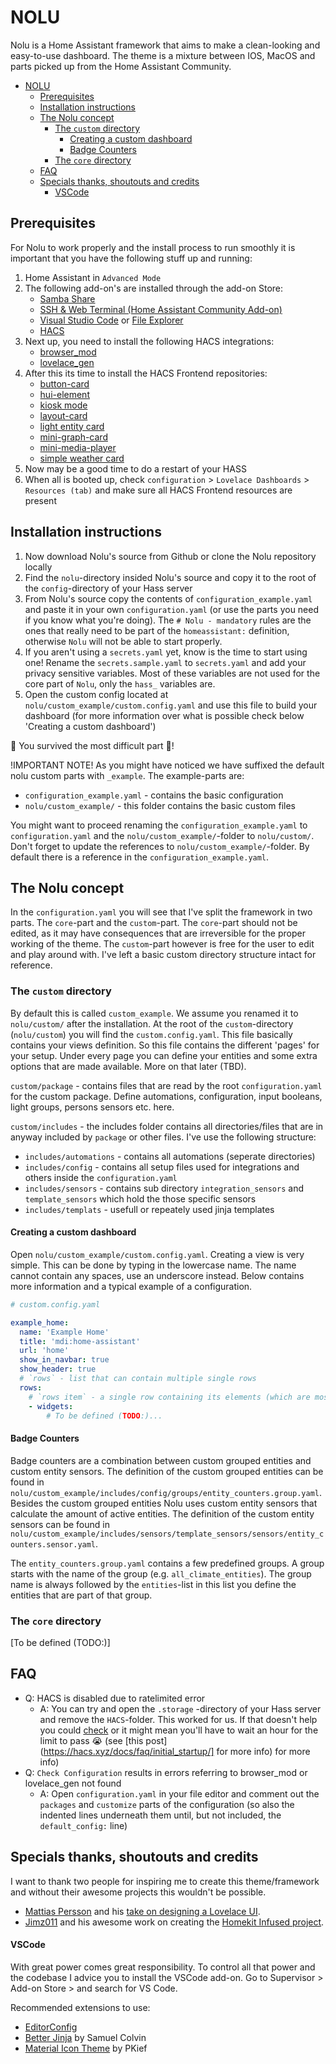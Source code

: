 # NOLU

Nolu is a Home Assistant framework that aims to make a clean-looking and
easy-to-use dashboard. The theme is a mixture between IOS, MacOS and parts picked up from the Home Assistant Community.

- [NOLU](#nolu)
  - [Prerequisites](#prerequisites)
  - [Installation instructions](#installation-instructions)
  - [The Nolu concept](#the-nolu-concept)
    - [The `custom` directory](#the-custom-directory)
      - [Creating a custom dashboard](#creating-a-custom-dashboard)
      - [Badge Counters](#badge-counters)
    - [The `core` directory](#the-core-directory)
  - [FAQ](#faq)
  - [Specials thanks, shoutouts and credits](#specials-thanks-shoutouts-and-credits)
      - [VSCode](#vscode)

## Prerequisites

For Nolu to work properly and the install process to run smoothly it is important that you have the following stuff up and running:

1. Home Assistant in `Advanced Mode`
2. The following add-on's are installed through the add-on Store:
   - [Samba Share](https://github.com/home-assistant/addons/blob/master/samba/DOCS.md)
   - [SSH & Web Terminal (Home Assistant Community Add-on)](https://github.com/hassio-addons/addon-ssh)
   - [Visual Studio Code](https://github.com/hassio-addons/addon-vscode) or [File Explorer](https://github.com/home-assistant/addons/tree/master/configurator)
   - [HACS](https://hacs.xyz/docs/installation/installation/)
3. Next up, you need to install the following HACS integrations:
   - [browser_mod](https://github.com/thomasloven/hass-browser_mod)
   - [lovelace_gen](https://github.com/thomasloven/hass-lovelace_gen)
4. After this its time to install the HACS Frontend repositories:
   - [button-card](https://github.com/custom-cards/button-card)
   - [hui-element](https://github.com/thomasloven/lovelace-hui-element)
   - [kiosk mode](https://github.com/maykar/kiosk-mode)
   - [layout-card](https://github.com/thomasloven/lovelace-layout-card)
   - [light entity card](https://github.com/ljmerza/light-entity-card)
   - [mini-graph-card](https://github.com/kalkih/mini-graph-card)
   - [mini-media-player](https://github.com/kalkih/mini-media-player)
   - [simple weather card](https://github.com/kalkih/simple-weather-card)
5. Now may be a good time to do a restart of your HASS
6. When all is booted up, check `configuration` > `Lovelace Dashboards` > `Resources (tab)` and make sure all HACS Frontend resources are present

## Installation instructions

1. Now download Nolu's source from Github or clone the Nolu repository locally
2. Find the `nolu`-directory insided Nolu's source and copy it to the root of the `config`-directory of your Hass server
3.  From Nolu's source copy the contents of `configuration_example.yaml` and paste it in your own `configuration.yaml` (or use the parts you need if you know what you're doing). The `# Nolu - mandatory` rules are the ones that really need to be part of the `homeassistant:` definition, otherwise `Nolu` will not be able to start properly.
4. If you aren't using a `secrets.yaml` yet, know is the time to start using one! Rename the `secrets.sample.yaml` to `secrets.yaml` and add your privacy sensitive variables. Most of these variables are not used for the core part of `Nolu`, only the `hass_` variables are.
5. Open the custom config located at `nolu/custom_example/custom.config.yaml` and use this file to build your dashboard (for more information over what is possible check below 'Creating a custom dashboard')

🎉 You survived the most difficult part 🎉!

!IMPORTANT NOTE!
As you might have noticed we have suffixed the default nolu custom parts with `_example`. The example-parts are:

- `configuration_example.yaml` - contains the basic configuration
- `nolu/custom_example/` - this folder contains the basic custom files

You might want to proceed renaming the `configuration_example.yaml` to `configuration.yaml` and the `nolu/custom_example/`-folder to `nolu/custom/`. Don't forget to update the references to `nolu/custom_example/`-folder. By default there is a reference in the `configuration_example.yaml`.

## The Nolu concept

In the `configuration.yaml` you will see that I've split the framework in two parts. The `core`-part and the `custom`-part. The `core`-part should not be edited, as it may have consequences that are irreversible for the proper working of the theme. The `custom`-part however is free for the user to edit and play around with. I've left a basic custom directory structure intact for reference.

### The `custom` directory

By default this is called `custom_example`. We assume you renamed it to `nolu/custom/` after the installation. At the root of the `custom`-directory (`nolu/custom`) you will find the `custom.config.yaml`. This file basically contains your views definition. So this file contains the different 'pages' for your setup. Under every page you can define your entities and some extra options that are made available. More on that later (TBD).

`custom/package` - contains files that are read by the root `configuration.yaml` for the custom package. Define automations, configuration, input booleans, light groups, persons sensors etc. here.

`custom/includes` - the includes folder contains all directories/files that are in anyway included by `package` or other files. I've use the following structure:

- `includes/automations` - contains all automations (seperate directories)
- `includes/config` - contains all setup files used for integrations and others inside the `configuration.yaml`
- `includes/sensors` - contains sub directory `integration_sensors` and `template_sensors` which hold the those specific sensors
- `includes/templats` - usefull or repeately used jinja templates

#### Creating a custom dashboard

Open `nolu/custom_example/custom.config.yaml`. Creating a view is very simple. This can be done by typing in the lowercase name. The name cannot contain any spaces, use an underscore instead. Below contains more information and a typical example of a configuration.

```yaml
# custom.config.yaml

example_home:
  name: 'Example Home'
  title: 'mdi:home-assistant'
  url: 'home'
  show_in_navbar: true
  show_header: true
  # `rows` - list that can contain multiple single rows
  rows:
    # `rows item` - a single row containing its elements (which are mostly what Home Assistant calls cards)
    - widgets:
        # To be defined (TODO:)...
```

#### Badge Counters

Badge counters are a combination between custom grouped entities and custom entity sensors. The definition of the custom grouped entities can be found in `nolu/custom_example/includes/config/groups/entity_counters.group.yaml`. Besides the custom grouped entities Nolu uses custom entity sensors that calculate the amount of active entities. The definition of the custom entity sensors can be found in `nolu/custom_example/includes/sensors/template_sensors/sensors/entity_counters.sensor.yaml`.

The `entity_counters.group.yaml` contains a few predefined groups. A group starts with the name of the group (e.g. `all_climate_entities`). The group name is always followed by the `entities`-list in this list you define the entities that are part of that group.

### The `core` directory

[To be defined (TODO:)]

## FAQ

- Q: HACS is disabled due to ratelimited error
  - A: You can try and open the `.storage` -directory of your Hass server and remove the `HACS`-folder. This worked for us. If that doesn't help you could [check](https://community.home-assistant.io/t/github-rate-limit-error-hacs/229709) or it might mean you'll have to wait an hour for the limit to pass 😭 (see [this post](https://hacs.xyz/docs/faq/initial_startup/] for more info) for more info)
- Q:  `Check Configuration` results in errors referring to browser_mod or lovelace_gen not found
  - A: Open `configuration.yaml` in your file editor and comment out the `packages` and `customize` parts of the configuration (so also the indented lines underneath them until, but not included, the `default_config:` line)

## Specials thanks, shoutouts and credits

I want to thank two people for inspiring me to create this theme/framework and without their awesome projects this wouldn't be possible.

- [Mattias Persson](https://community.home-assistant.io/u/Mattias_Persson) and his [take on designing a Lovelace UI](https://community.home-assistant.io/t/a-different-take-on-designing-a-lovelace-ui/162594).
- [Jimz011](https://community.home-assistant.io/u/jimz011) and his awesome work on creating the [Homekit Infused project](https://github.com/jimz011/homekit-infused).

#### VSCode

With great power comes great responsibility. To control all that power and the codebase I advice you to install the VSCode add-on. Go to Supervisor > Add-on Store > and search for VS Code.

Recommended extensions to use:

- [EditorConfig](https://marketplace.visualstudio.com/items?itemName=EditorConfig.EditorConfig)
- [Better Jinja](https://marketplace.visualstudio.com/items?itemName=samuelcolvin.jinjahtml) by Samuel Colvin
- [Material Icon Theme](https://marketplace.visualstudio.com/items?itemName=PKief.material-icon-theme) by PKief

